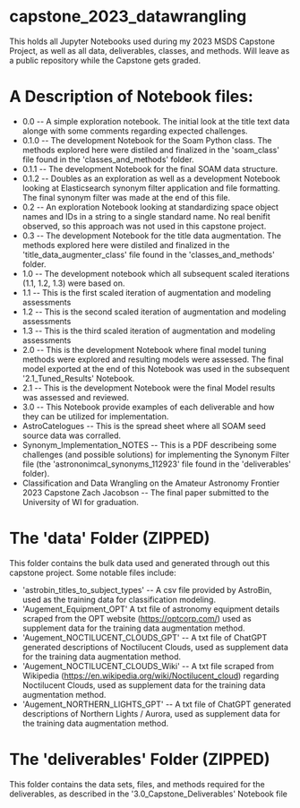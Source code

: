 # capstone_2023_datawrangling
This holds all Jupyter Notebooks used during my 2023 MSDS Capstone Project, as well as all data, deliverables, classes, and methods. Will leave as a public repository while the Capstone gets graded.

# A Description of Notebook files:
* 0.0 -- A simple exploration notebook. The initial look at the title text data alonge with some comments regarding expected challenges.
* 0.1.0 -- The development Notebook for the Soam Python class. The methods explored here were distiled and finalized in the 'soam_class' file found in the 'classes_and_methods' folder.
* 0.1.1 -- The development Notebook for the final SOAM data structure. 
* 0.1.2 -- Doubles as an exploration as well as a development Notebook looking at Elasticsearch synonym filter application and file formatting. The final synonym filter was made at the end of this file.
* 0.2 -- An exploration Notebook looking at standardizing space object names and IDs in a string to a single standard name. No real benifit observed, so this approach was not used in this capstone project.
* 0.3 -- The development Notebook for the title data augmentation. The methods explored here were distiled and finalized in the 'title_data_augmenter_class' file found in the 'classes_and_methods' folder.
* 1.0 -- The development notebook which all subsequent scaled iterations (1.1, 1.2, 1.3) were based on.
* 1.1 -- This is the first scaled iteration of augmentation and modeling assessments
* 1.2 -- This is the second scaled iteration of augmentation and modeling assessments
* 1.3 -- This is the third scaled iteration of augmentation and modeling assessments
* 2.0 -- This is the development Notebook where final model tuning methods were explored and resulting models were assessed. The final model exported at the end of this Notebook was used in the subsequent '2.1_Tuned_Results' Notebook.
* 2.1 -- This is the development Notebook were the final Model results was assessed and reviewed.
* 3.0 -- This Notebook provide examples of each deliverable and how they can be utilized for implementation.
* AstroCatelogues -- This is the spread sheet where all SOAM seed source data was corralled.
* Synonym_Implementation_NOTES -- This is a PDF describeing some challenges (and possible solutions) for implementing the Synonym Filter file (the 'astrononimcal_synonyms_112923' file found in the 'deliverables' folder).
* Classification and Data Wrangling on the Amateur Astronomy Frontier 2023 Capstone Zach Jacobson -- The final paper submitted to the University of WI for graduation.

# The 'data' Folder (ZIPPED)
This folder contains the bulk data used and generated through out this capstone project. Some notable files include:
* 'astrobin_titles_to_subject_types' -- A csv file provided by AstroBin, used as the training data for classification modeling.
* 'Augement_Equipment_OPT' A txt file of astronomy equipment details scraped from the OPT website (https://optcorp.com/) used as supplement data for the training data augmentation method.
* 'Augement_NOCTILUCENT_CLOUDS_GPT' -- A txt file of ChatGPT generated descriptions of Noctilucent Clouds, used as supplement data for the training data augmentation method.
* 'Augement_NOCTILUCENT_CLOUDS_Wiki' -- A txt file scraped from Wikipedia (https://en.wikipedia.org/wiki/Noctilucent_cloud) regarding Noctilucent Clouds, used as supplement data for the training data augmentation method.
* 'Augement_NORTHERN_LIGHTS_GPT' -- A txt file of ChatGPT generated descriptions of Northern Lights / Aurora, used as supplement data for the training data augmentation method.

# The 'deliverables' Folder (ZIPPED)
This folder contains the data sets, files, and methods required for the deliverables, as described in the '3.0_Capstone_Deliverables' Notebook file     
